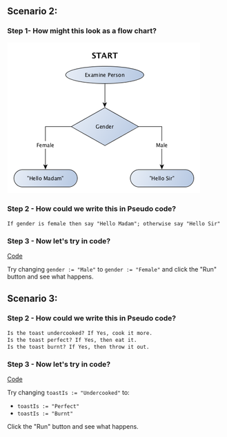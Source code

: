## Scenario 2:

### Step 1- How might this look as a flow chart?

![Scenario 2](resources/ep01s02.png)

### Step 2 - How could we write this in Pseudo code?

```
If gender is female then say "Hello Madam"; otherwise say "Hello Sir"
```

### Step 3 - Now let's try in code?

[Code](https://play.golang.org/p/p636I-920f)

Try changing `gender := "Male"` to `gender := "Female"` and click the "Run" button and see what happens.

## Scenario 3:

### Step 2 - How could we write this in Pseudo code?

```
Is the toast undercooked? If Yes, cook it more.
Is the toast perfect? If Yes, then eat it.
Is the toast burnt? If Yes, then throw it out.
```

### Step 3 - Now let's try in code?

[Code](https://play.golang.org/p/ezhOyazjbq)

Try changing `toastIs := "Undercooked"` to:
* `toastIs := "Perfect"`
* `toastIs := "Burnt"`

Click the "Run" button and see what happens.

